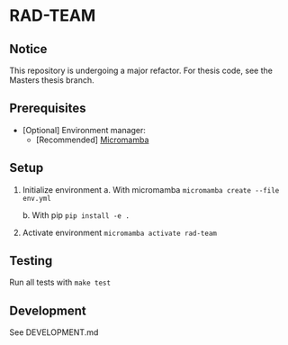 # RAD-TEAM 

## Notice
This repository is undergoing a major refactor. For thesis code, see the Masters thesis branch.

## Prerequisites 
- [Optional] Environment manager: 
    - [Recommended] [Micromamba](https://mamba.readthedocs.io/en/latest/installation.html)

## Setup
1. Initialize environment 
    a. With micromamba
        `micromamba create --file env.yml`

    b. With pip
        `pip install -e .`

1. Activate environment
    `micromamba activate rad-team`

## Testing
Run all tests with `make test`

## Development
See DEVELOPMENT.md